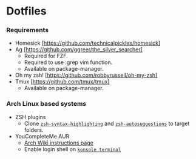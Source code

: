 # Dotfiles

### Requirements

- Homesick [https://github.com/technicalpickles/homesick]
- Ag [https://github.com/ggreer/the_silver_searcher]
  - Required for FZF.
  - Required to use :grep vim function.
  - Available on package-manager.
- Oh my zsh! [https://github.com/robbyrussell/oh-my-zsh]
- Tmux [https://github.com/tmux/tmux]
  - Available on package-manager.

### Arch Linux based systems
- ZSH plugins
  - Clone [`zsh-syntax-highlighting`](https://github.com/zsh-users/zsh-syntax-highlighting) and [`zsh-autosuggestions`](https://github.com/zsh-users/zsh-autosuggestions) to target folders.
- YouCompleteMe AUR
  - [Arch Wiki instructions page](https://wiki.archlinux.org/index.php/YouCompleteMe)
  - Enable login shell on [`konsole terminal`](http://askubuntu.com/questions/503859/making-konsole-to-be-login-shell-by-default)
